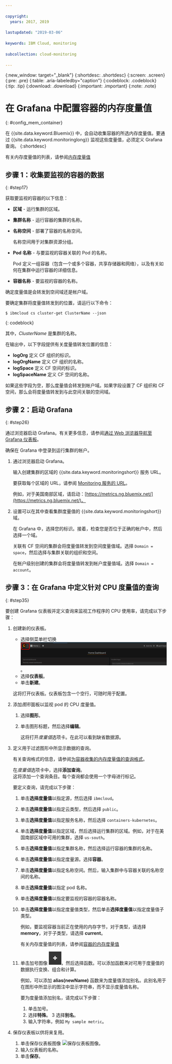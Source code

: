```yaml
---

copyright:
  years: 2017, 2019

lastupdated: "2019-03-06"

keywords: IBM Cloud, monitoring

subcollection: cloud-monitoring

---
```


{:new_window: target="_blank"}
{:shortdesc: .shortdesc}
{:screen: .screen}
{:pre: .pre}
{:table: .aria-labeledby="caption"}
{:codeblock: .codeblock}
{:tip: .tip}
{:download: .download}
{:important: .important}
{:note: .note}



# 在 Grafana 中配置容器的内存度量值
{: #config_mem_container}

在 {{site.data.keyword.Bluemix}} 中，会自动收集容器的所选内存度量值。要通过 {{site.data.keyword.monitoringlong}} 监视这些度量值，必须定义 Grafana 查询。
{:shortdesc}

有关内存度量值的列表，请参阅[内存度量值](/docs/services/cloud-monitoring/containers/monitoring_containers_ov.html#memory_metrics)


## 步骤 1：收集要监视的容器的数据
{: #step17}

获取要监视的容器的以下信息：

* **区域** - 运行集群的区域。
* **集群名称** - 运行容器的集群的名称。 
* **名称空间** - 部署了容器的名称空间。 

    名称空间用于对集群资源分组。
	
* **Pod 名称** - 与要监视的容器关联的 Pod 的名称。 

    Pod 定义一组容器（包含一个或多个容器，共享存储器和网络），以及有关如何在集群中运行容器的详细信息。
	
* **容器名称** - 要监视的容器的名称。

确定度量值是会转发到空间域还是帐户域。

要确定集群将度量值转发到的位置，请运行以下命令：

```
$ ibmcloud cs cluster-get ClusterName --json
```
{: codeblock}

其中，*ClusterName* 是集群的名称。

在输出中，以下字段提供有关度量值转发位置的信息：

* **logOrg** 定义 CF 组织的标识。
* **logOrgName** 定义 CF 组织的名称。
* **logSpace** 定义 CF 空间的标识。
* **logSpaceName** 定义 CF 空间的名称。

如果这些字段为空，那么度量值会转发到帐户域。如果字段设置了 CF 组织和 CF 空间，那么会将度量值转发到与此空间关联的空间域。

## 步骤 2：启动 Grafana
{: #step26}

通过浏览器启动 Grafana。有关更多信息，请参阅[通过 Web 浏览器导航至 Grafana 仪表板](/docs/services/cloud-monitoring/grafana/navigating_grafana.html#launch_grafana_from_browser)。

确保在 Grafana 中登录到运行集群的帐户。 

1. 通过浏览器启动 Grafana。 

    输入创建集群的区域的 {{site.data.keyword.monitoringshort}} 服务 URL。 
    
    要获取每个区域的 URL，请参阅 [Monitoring 服务的 URL](/docs/services/cloud-monitoring/monitoring_ov.html#region)。

    例如，对于美国南部区域，请启动：[https://metrics.ng.bluemix.net/](https://metrics.ng.bluemix.net/)。

2. 设置可以在其中查看集群度量值的 {{site.data.keyword.monitoringshort}} 域。

    在 Grafana 中，选择您的标识。接着，检查您是否位于正确的帐户中，然后选择一个域。

    关联有 CF 空间的集群会将度量值转发到空间度量值域。选择 `Domain = space`，然后选择与集群关联的组织和空间。

    在帐户级别创建的集群会将度量值转发到帐户度量值域。选择 `Domain = account`。




## 步骤 3：在 Grafana 中定义针对 CPU 度量值的查询
{: #step35}

要创建 Grafana 仪表板并定义查询来监视工作程序的 CPU 使用率，请完成以下步骤：

1. 创建新的仪表板。

    * 选择侧菜单栏切换 ![Grafana 侧菜单栏](images/grafana_settings.gif "Grafana 侧菜单栏")。
    * 选择**仪表板**。
    * 单击**新建**。

    这将打开仪表板。仪表板包含一个空行，可随时用于配置。

2. 添加*图形*面板以监视 pod 的 CPU 度量值。

    1. 选择**图形**。

    2. 单击图形标题，然后选择**编辑**。

        这将打开*度量值*选项卡。在此可以看到缺省数据源。

3. 定义用于过滤图形中所显示数据的查询。 

    有关查询格式的信息，请参阅[为容器收集的内存度量值的查询格式](/docs/services/cloud-monitoring/reference/metrics_format_containers.html#mem_containers)。

    在*度量值*选项卡中，选择**添加查询**。<br>这将添加一个查询条目。每个查询都会使用一个字母进行标记。
	
	要定义查询，请完成以下步骤：

    1. 单击**选择度量值**以指定源，然后选择 `ibmcloud`。
    
    2. 单击**选择度量值**以指定云类型，然后选择 `public`。
    
    3. 单击**选择度量值**以指定服务名称，然后选择 `containers-kubernetes`。
	
    4. 单击**选择度量值**以指定区域，然后选择运行集群的区域。例如，对于在美国南部区域中可用的集群，选择 `us-south`。
    
    5. 单击**选择度量值**以指定集群名称，然后选择运行容器的集群的名称。
		
	6. 单击**选择度量值**以指定度量源。选择**容器**。
		
	7. 单击**选择度量值**以指定名称空间。然后，输入集群中与容器关联的名称空间的名称。
		
	8. 单击**选择度量值**以指定 pod 名称。
	
	9. 单击**选择度量值**以指定要监视的容器的容器名称。
	
	10. 单击**选择度量值**以指定度量值类型，然后单击**选择度量值**以指定度量值子类型。
	
	    例如，要监视容器当前正在使用的内存字节，对于类型，请选择 **memory**，对于子类型，请选择 **current**。
	
	    有关内存度量值的列表，请参阅[容器的内存度量值](/docs/services/cloud-monitoring/containers/monitoring_containers_ov.html#memory_metrics) 
	
	11. 单击加号图像 ![“添加”图标](images/grafana_plus_image.gif "加号图像")，然后选择函数。可以添加函数来对可用于度量值的数据执行变换、组合和计算。

        例如，可以添加 **alias(newName)** 函数来为度量值添加别名。此别名用于在图形中所显示的图注中显示字符串，而不显示度量值名称。

        要为度量值添加别名，请完成以下步骤：

        1. 单击加号。
        2. 选择**特殊**。
        3 选择**别名**。
        4. 输入字符串，例如 `My sample metric`。

4. 保存仪表板以供将来复用。

    1. 单击保存仪表板图像 ![保存仪表板图像](images/grafana_save_image.gif "保存仪表板图像")。
    2. 输入仪表板的名称。
    3. 单击**保存**。

	
